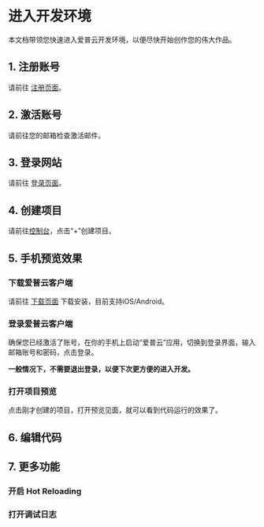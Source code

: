 # 进入开发环境

本文档带领您快速进入爱普云开发环境，以便尽快开始创作您的伟大作品。

## 1. 注册账号
请前往 [注册页面](https://applean.cn/signup)。

## 2. 激活账号
请前往您的邮箱检查激活邮件。

## 3. 登录网站
请前往 [登录页面](https://applean.cn/signin)。

## 4. 创建项目
请前往[控制台](https://applean.cn/dashboard)，点击“+”创建项目。

## 5. 手机预览效果
### 下载爱普云客户端
请前往 [下载页面](https://applean.cn/apps) 下载安装，目前支持iOS/Android。

### 登录爱普云客户端
确保您已经激活了账号，在你的手机上启动“爱普云”应用，切换到登录界面，输入邮箱账号和密码，点击登录。

**一般情况下，不需要退出登录，以便下次更方便的进入开发。**
### 打开项目预览
点击刚才创建的项目，打开预览见面，就可以看到代码运行的效果了。

## 6. 编辑代码

## 7. 更多功能

### 开启 Hot Reloading

### 打开调试日志